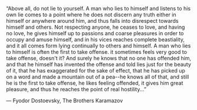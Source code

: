 
“Above all, do not lie to yourself. A man who lies to himself and listens to his own lie comes to a point where he does not discern any truth either in himself or anywhere around him, and thus falls into disrespect towards himself and others. Not respecting anyone, he ceases to love, and having no love, he gives himself up to passions and coarse pleasures in order to occupy and amuse himself, and in his vices reaches complete beastiality, and it all comes form lying continually to others and himself. A man who lies to himself is often the first to take offense. it sometimes feels very good to take offense, doesn't it? And surely he knows that no one has offended him, and that he himself has invented the offense and told lies just for the beauty of it, that he has exaggerated for the sake of effect, that he has picked up on a word and made a mountain out of a pea--he knows all of that, and still he is the first to take offense, he likes feeling offended, it gives him great pleasure, and thus he reaches the point of real hostility...”

― Fyodor Dostoevsky, The Brothers Karamazov
